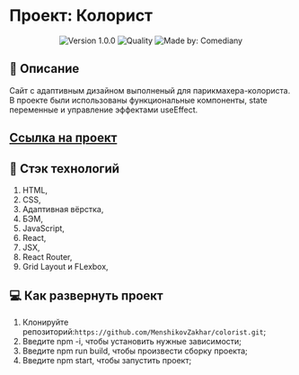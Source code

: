 # Проект: Колорист
<p align="center">
    <img alt="Version 1.0.0" src="https://img.shields.io/badge/version-1.0.0-blue" />
    <img alt="Quality" src="https://img.shields.io/badge/status-release-orange.svg" >
    <img alt="Made by: Comediany" src="https://img.shields.io/badge/made%20by-MenshikovZakhar-blue" />
</p>


## :memo: Описание
Сайт с адаптивным дизайном выполненый для парикмахера-колориста. В проекте были использованы функциональные компоненты, state переменные и управление эффектами useEffect.

## [Ссылка на проект](https://valeria-colorist.ru)

## :hammer: Стэк технологий
1. HTML,
2. CSS,
3. Адаптивная вёрстка,
4. БЭМ,
5. JavaScript,
6. React, 
7. JSX,
8. React Router,
9. Grid Layout и FLexbox,

## 💻 Как развернуть проект

1. Клонируйте репозиторий:`https://github.com/MenshikovZakhar/colorist.git`;
2. Введите npm -i, чтобы установить нужные зависимости;
3. Введите npm run build, чтобы произвести сборку проекта;
4. Введите npm start, чтобы запустить проект;
